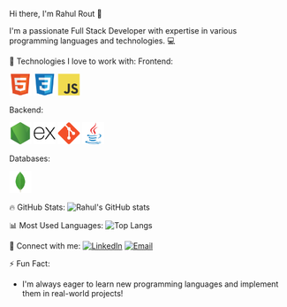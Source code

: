  Hi there, I'm Rahul Rout 👋

I'm a passionate Full Stack Developer with expertise in various programming languages and technologies. 💻

🚀 Technologies I love to work with:
 Frontend:
<p align="left">
  <img src="https://raw.githubusercontent.com/devicons/devicon/master/icons/html5/html5-original.svg" alt="HTML5" width="40" height="40"/>
  <img src="https://raw.githubusercontent.com/devicons/devicon/master/icons/css3/css3-original.svg" alt="CSS3" width="40" height="40"/>
  <img src="https://raw.githubusercontent.com/devicons/devicon/master/icons/javascript/javascript-original.svg" alt="JavaScript" width="40" height="40"/>
</p>

Backend:
<p align="left">
  <img src="https://raw.githubusercontent.com/devicons/devicon/master/icons/nodejs/nodejs-original.svg" alt="Node.js" width="40" height="40"/>
  <img src="https://raw.githubusercontent.com/devicons/devicon/master/icons/express/express-original.svg" alt="Express.js" width="40" height="40"/>
  <img src="https://raw.githubusercontent.com/devicons/devicon/master/icons/git/git-original.svg" alt="Git" width="40" height="40"/>
  <img src="https://raw.githubusercontent.com/devicons/devicon/master/icons/java/java-original.svg" alt="Java" width="40" height="40"/>
  
</p>

Databases:
<p align="left">
  <img src="https://raw.githubusercontent.com/devicons/devicon/master/icons/mongodb/mongodb-original.svg" alt="MongoDB" width="40" height="40"/>
</p>

🔥 GitHub Stats:
![Rahul's GitHub stats](https://github-readme-stats.vercel.app/api?username=code-4-you-Rahul&show_icons=true&theme=radical)

📊 Most Used Languages:
![Top Langs](https://github-readme-stats.vercel.app/api/top-langs/?username=code-4-you-Rahul&layout=compact&theme=radical)

 💼 Connect with me:
[![LinkedIn](https://img.shields.io/badge/LinkedIn-blue)](https://www.linkedin.com/in/rahul-rout-2662112a7/)
[![Email](https://img.shields.io/badge/Email-red)](mailto:rahulrout498a@gmail.com)

⚡️ Fun Fact:
- I'm always eager to learn new programming languages and implement them in real-world projects!
